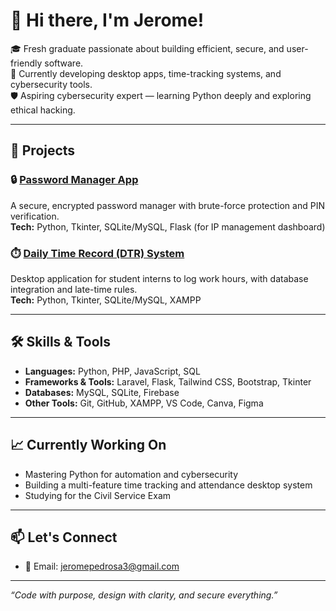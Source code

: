 # 👋 Hi there, I'm Jerome!

🎓 Fresh graduate passionate about building efficient, secure, and user-friendly software.  
💼 Currently developing desktop apps, time-tracking systems, and cybersecurity tools.  
🛡️ Aspiring cybersecurity expert — learning Python deeply and exploring ethical hacking.

---

## 🚀 Projects

### 🔒 [Password Manager App](https://github.com/yourusername/password-manager)
A secure, encrypted password manager with brute-force protection and PIN verification.  
**Tech:** Python, Tkinter, SQLite/MySQL, Flask (for IP management dashboard)

### ⏱️ [Daily Time Record (DTR) System](https://github.com/yourusername/dtr-system)
Desktop application for student interns to log work hours, with database integration and late-time rules.  
**Tech:** Python, Tkinter, SQLite/MySQL, XAMPP

---

## 🛠️ Skills & Tools

- **Languages:** Python, PHP, JavaScript, SQL
- **Frameworks & Tools:** Laravel, Flask, Tailwind CSS, Bootstrap, Tkinter
- **Databases:** MySQL, SQLite, Firebase
- **Other Tools:** Git, GitHub, XAMPP, VS Code, Canva, Figma

---

## 📈 Currently Working On

- Mastering Python for automation and cybersecurity
- Building a multi-feature time tracking and attendance desktop system
- Studying for the Civil Service Exam

---

## 📫 Let's Connect

- 📧 Email: jeromepedrosa3@gmail.com
  
---

_“Code with purpose, design with clarity, and secure everything.”_
